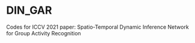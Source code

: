 # DIN_GAR
Codes for ICCV 2021 paper: Spatio-Temporal Dynamic Inference Network for Group Activity Recognition
